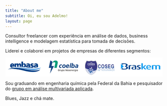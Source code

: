 ```yaml
---
title: "About me"
subtitle: Oi, eu sou Adelmo!
layout: page
---
```


<span class="fa fa-briefcase about-icon"></span>  Consultor freelancer com experiência em análise de dados, business intelligence e modelagem estatística para tomada de decisões.

<span class="fa fa-building about-icon"></span>  Liderei e colaborei em projetos de empresas de diferentes segmentos:


<p><img src="/img/companies.PNG" align="center"></p>


<span class="fa fa-graduation-cap about-icon"></span> Sou graduando em engenharia química pela Federal da Bahia e pesquisador do [grupo em análise multivariada aplicada](gamma.ufba.br).

<span class="fa fa-cogs about-icon"></span> 

<span class="fa fa-heart about-icon"></span> Blues, Jazz e chá mate.